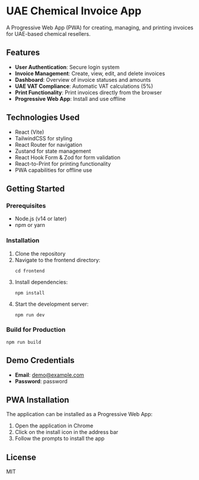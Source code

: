 # UAE Chemical Invoice App

A Progressive Web App (PWA) for creating, managing, and printing invoices for UAE-based chemical resellers.

## Features

- **User Authentication**: Secure login system
- **Invoice Management**: Create, view, edit, and delete invoices
- **Dashboard**: Overview of invoice statuses and amounts
- **UAE VAT Compliance**: Automatic VAT calculations (5%)
- **Print Functionality**: Print invoices directly from the browser
- **Progressive Web App**: Install and use offline

## Technologies Used

- React (Vite)
- TailwindCSS for styling
- React Router for navigation
- Zustand for state management
- React Hook Form & Zod for form validation
- React-to-Print for printing functionality
- PWA capabilities for offline use

## Getting Started

### Prerequisites

- Node.js (v14 or later)
- npm or yarn

### Installation

1. Clone the repository
2. Navigate to the frontend directory:
   ```
   cd frontend
   ```
3. Install dependencies:
   ```
   npm install
   ```
4. Start the development server:
   ```
   npm run dev
   ```

### Build for Production

```
npm run build
```

## Demo Credentials

- **Email**: demo@example.com
- **Password**: password

## PWA Installation

The application can be installed as a Progressive Web App:

1. Open the application in Chrome
2. Click on the install icon in the address bar
3. Follow the prompts to install the app

## License

MIT
